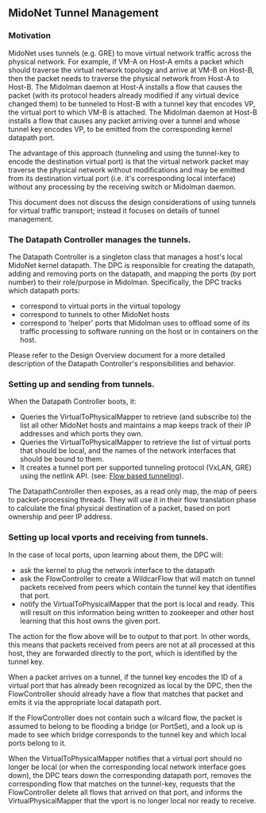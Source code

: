 ## MidoNet Tunnel Management

### Motivation

MidoNet uses tunnels (e.g. GRE) to move virtual network traffic across
the physical network. For example, if VM-A on Host-A emits a packet which should
traverse the virtual network topology and arrive at VM-B on Host-B, then
the packet needs to traverse the physical network from Host-A to Host-B.
The Midolman daemon at Host-A installs a flow that causes the packet (with its
protocol headers already modified if any virtual device changed them) to be
tunneled to Host-B with a tunnel key that encodes VP, the virtual port to which
VM-B is attached. The Midolman daemon at Host-B installs a flow that causes
any packet arriving over a tunnel and whose tunnel key encodes VP, to be emitted
from the corresponding kernel datapath port.

The advantage of this approach (tunneling and using the tunnel-key to encode
the destination virtual port) is that the virtual network packet may traverse
the physical network without modifications and may be emitted from its
destination virtual port (i.e. it's corresponding local interface) without
any processing by the receiving switch or Midolman daemon.

This document does not discuss the design considerations of using tunnels for
virtual traffic transport; instead it focuses on details of tunnel management.

### The Datapath Controller manages the tunnels.

The Datapath Controller is a singleton class that manages a host's local MidoNet
kernel datapath. The DPC is responsible for creating the datapath, adding and
removing ports on the datapath, and mapping the ports (by port number) to their
role/purpose in Midolman. Specifically, the DPC tracks which datapath ports:
- correspond to virtual ports in the virtual topology
- correspond to tunnels to other MidoNet hosts
- correspond to 'helper' ports that Midolman uses to offload some of its
traffic processing to software running on the host or in containers on the host.

Please refer to the Design Overview document for a more detailed description of
the Datapath Controller's responsibilities and behavior.

### Setting up and sending from tunnels.

When the Datapath Controller boots, it:

* Queries the VirtualToPhysicalMapper to retrieve (and subscribe to) the list
all other MidoNet hosts and maintains a map keeps track of their IP addresses
and which ports they own.
* Queries the VirtualToPhysicalMapper to retrieve the list of virtual ports
that should be local, and the names of the network interfaces that should be
bound to them.
* It creates a tunnel port per supported tunneling protocol (VxLAN, GRE) using
the netlink API. (see: [Flow based tunneling](flow-based-tunneling.md)).

The DatapathController then exposes, as a read only map, the map of peers
to packet-processing threads. They will use it in their flow translation phase
to calculate the final physical destination of a packet, based on port
ownership and peer IP address.

### Setting up local vports and receiving from tunnels.

In the case of local ports, upon learning about them, the DPC will:

* ask the kernel to plug the network interface to the datapath
* ask the FlowController to create a WildcarFlow that will match on tunnel
packets received from peers which contain the tunnel key that identifies that port.
* notify the VirtualToPhysicalMapper that the port is local and ready. This will
result on this information being written to zookeeper and other host learning
that this host owns the given port.

The action for the flow above will be to output to that port. In other words, this
means that packets received from peers are not at all processed at this host,
they are forwarded directly to the port, which is identified by the tunnel key.

When a packet arrives on a tunnel, if the tunnel key encodes the ID of a
virtual port that has already been recognized as local by the DPC, then the
FlowController should already have a flow that matches that packet and emits
it via the appropriate local datapath port.

If the FlowController does not contain such a wilcard flow, the packet is assumed
to belong to be flooding a bridge (or PortSet), and a look up is made to see
which bridge corresponds to the tunnel key and which local ports belong to it.

When the VirtualToPhysicalMapper notifies that a virtual port should no longer
be local (or when the corresponding local network interface goes down), the DPC
tears down the corresponding datapath port, removes the corresponding flow that
matches on the tunnel-key, requests that the FlowController delete all flows
that arrived on that port, and informs the VirtualPhysicalMapper that the
vport is no longer local nor ready to receive.
